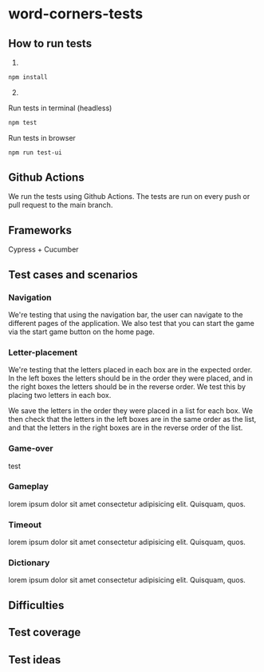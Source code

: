 # word-corners-tests

## How to run tests

1.
```bash
npm install
```

2. 
Run tests in terminal (headless)
```bash
npm test
```

Run tests in browser
```bash
npm run test-ui
```

## Github Actions

We run the tests using Github Actions. The tests are run on every push or pull request to the main branch.

## Frameworks

Cypress + Cucumber

## Test cases and scenarios

### Navigation

We're testing that using the navigation bar, the user can navigate to the different pages of the application. We also test that you can start the game via the start game button on the home page. 

### Letter-placement

We're testing that the letters placed in each box are in the expected order. In the left boxes the letters should be in the order they were placed, and in the right boxes the letters should be in the reverse order. We test this by placing two letters in each box. 

We save the letters in the order they were placed in a list for each box. We then check that the letters in the left boxes are in the same order as the list, and that the letters in the right boxes are in the reverse order of the list.

### Game-over

test

### Gameplay

lorem ipsum dolor sit amet consectetur adipisicing elit. Quisquam, quos.

### Timeout

lorem ipsum dolor sit amet consectetur adipisicing elit. Quisquam, quos.

### Dictionary

lorem ipsum dolor sit amet consectetur adipisicing elit. Quisquam, quos.





## Difficulties

## Test coverage

## Test ideas